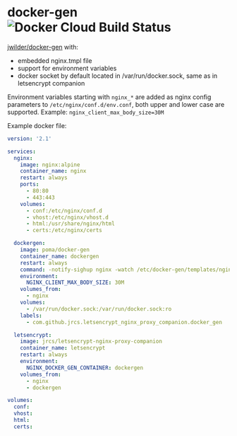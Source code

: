 # docker-gen ![Docker Cloud Build Status](https://img.shields.io/docker/cloud/build/poma/docker-gen)

[jwilder/docker-gen](https://github.com/jwilder/docker-gen) with:

- embedded nginx.tmpl file
- support for environment variables
- docker socket by default located in /var/run/docker.sock, same as in letsencrypt companion

Environment variables starting with `nginx_*` are added as nginx config parameters to `/etc/nginx/conf.d/env.conf`, both upper and lower case are supported. Example: `nginx_client_max_body_size=30M`

Example docker file:

```yaml
version: '2.1'

services:
  nginx:
    image: nginx:alpine
    container_name: nginx
    restart: always
    ports:
      - 80:80
      - 443:443
    volumes:
      - conf:/etc/nginx/conf.d
      - vhost:/etc/nginx/vhost.d
      - html:/usr/share/nginx/html
      - certs:/etc/nginx/certs

  dockergen:
    image: poma/docker-gen
    container_name: dockergen
    restart: always
    command: -notify-sighup nginx -watch /etc/docker-gen/templates/nginx.tmpl /etc/nginx/conf.d/default.conf
    environment:
      NGINX_CLIENT_MAX_BODY_SIZE: 30M
    volumes_from:
      - nginx
    volumes:
      - /var/run/docker.sock:/var/run/docker.sock:ro
    labels:
      - com.github.jrcs.letsencrypt_nginx_proxy_companion.docker_gen

  letsencrypt:
    image: jrcs/letsencrypt-nginx-proxy-companion
    container_name: letsencrypt
    restart: always
    environment:
      NGINX_DOCKER_GEN_CONTAINER: dockergen
    volumes_from:
      - nginx
      - dockergen

volumes:
  conf:
  vhost:
  html:
  certs:
```